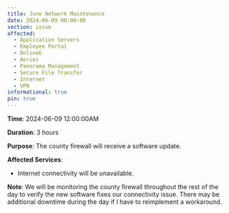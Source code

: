 ```yaml
---
title: June Network Maintenance
date: 2024-06-09 00:00:00
section: issue
affected:
  - Application Servers
  - Employee Portal
  - Online6
  - Aeries
  - Panorama Management
  - Secure File Transfer
  - Internet
  - VPN
informational: true
pin: true
---
```


**Time**: 2024-06-09 12:00:00AM

**Duration**: 3 hours

**Purpose**: The county firewall will receive a software update.

**Affected Services**: 
  - Internet connectivity will be unavailable.

**Note**: We will be monitoring the county firewall throughout the rest of the day to verify the new software fixes our connectivity issue. There may be additional downtime during the day if I have to reimplement a workaround.